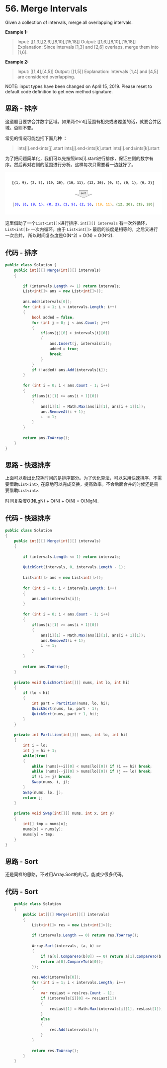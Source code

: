 # 56. Merge Intervals

Given a collection of intervals, merge all overlapping intervals.

**Example 1:**

> Input: [[1,3],[2,6],[8,10],[15,18]]
> Output: [[1,6],[8,10],[15,18]]
> Explanation: Since intervals [1,3] and [2,6] overlaps, merge them into [1,6].

**Example 2:**

> Input: [[1,4],[4,5]]
> Output: [[1,5]]
> Explanation: Intervals [1,4] and [4,5] are considered overlapping.

NOTE: input types have been changed on April 15, 2019. Please reset to default code definition to get new method signature.

## 思路 - 排序

这道题目要求合并数字区域。如果两个int[]范围有相交或者覆盖的话，就要合并区域。否则不变。

常见的情况可能包括下面几种 ：

> ints[i].end<ints[j].start
> ints[j].end<ints[k].start
> ints[i].end≥ints[k].start

为了把问题简单化，我们可以先按照ints[i].start进行排序，保证左侧的数字有序。然后再对右侧的范围进行分析。这样每次只需要看一边就好了。

![image](image/sort.png)

这里借助了一个`List<int[]>`进行排序. `int[][] intervals` 有一次外循环， `List<int[]>` 一次内循环。由于 `List<int[]>` 最后的长度是相等的，之后又进行一次合并， 所以时间复杂度是O(N^2) + O(N) = O(N^2).

## 代码 - 排序

```csharp
public class Solution {
    public int[][] Merge(int[][] intervals)
    {

        if (intervals.Length <= 1) return intervals;
        List<int[]> ans = new List<int[]>();

        ans.Add(intervals[0]);
        for (int i = 1; i < intervals.Length; i++)
        {
            bool added = false;
            for (int j = 0; j < ans.Count; j++)
            {
                if(ans[j][0] > intervals[i][0])
                {
                    ans.Insert(j, intervals[i]);
                    added = true;
                    break;
                }
            }
            if (!added) ans.Add(intervals[i]);
        }

        for (int i = 0; i < ans.Count - 1; i++)
        {
            if(ans[i][1] >= ans[i + 1][0])
            {
                ans[i][1] = Math.Max(ans[i][1], ans[i + 1][1]);
                ans.RemoveAt(i + 1);
                i -= 1;
            }
        }

        return ans.ToArray();
    }
}
```

## 思路 - 快速排序

上面可以看出比较耗时间的是排序部分。为了优化算法，可以采用快速排序，不需要借助`List<int>`, 在原地可以完成交换，提高效率。不会后面合并的时候还是需要借助`List<int>`.

时间复杂度O(NLgN) + O(N) + O(N) = O(NlgN).

## 代码 - 快速排序

```csharp
public class Solution
{
    public int[][] Merge(int[][] intervals)
    {

        if (intervals.Length <= 1) return intervals;

        QuickSort(intervals, 0, intervals.Length - 1);

        List<int[]> ans = new List<int[]>();

        for (int i = 0; i < intervals.Length; i++)
        {
            ans.Add(intervals[i]);
        }

        for (int i = 0; i < ans.Count - 1; i++)
        {
            if(ans[i][1] >= ans[i + 1][0])
            {
                ans[i][1] = Math.Max(ans[i][1], ans[i + 1][1]);
                ans.RemoveAt(i + 1);
                i -= 1;
            }
        }

        return ans.ToArray();
    }

    private void QuickSort(int[][] nums, int lo, int hi)
    {
        if (lo < hi)
        {
            int part = Partition(nums, lo, hi);
            QuickSort(nums, lo, part - 1);
            QuickSort(nums, part + 1, hi);
        }
    }

    private int Partition(int[][] nums, int lo, int hi)
    {
        int i = lo;
        int j = hi + 1;
        while(true)
        {
            while (nums[++i][0] < nums[lo][0]) if (i == hi) break;
            while (nums[--j][0] > nums[lo][0]) if (j == lo) break;
            if (i >= j) break;
            Swap(nums, i, j);
        }
        Swap(nums, lo, j);
        return j;
    }

    private void Swap(int[][] nums, int x, int y)
    {
        int[] tmp = nums[x];
        nums[x] = nums[y];
        nums[y] = tmp;
    }
}
```

## 思路 - Sort

还是同样的思路，不过用Array.Sort的的话，能减少很多代码。

## 代码 - Sort

```csharp
    public class Solution
    {
        public int[][] Merge(int[][] intervals)
        {
            List<int[]> res = new List<int[]>();

            if (intervals.Length == 0) return res.ToArray();

            Array.Sort(intervals, (a, b) =>
            {
                if (a[0].CompareTo(b[0]) == 0) return a[1].CompareTo(b[1]);
                return a[0].CompareTo(b[0]);
            });

            res.Add(intervals[0]);
            for (int i = 1; i < intervals.Length; i++)
            {
                var resLast = res[res.Count - 1];
                if (intervals[i][0] <= resLast[1])
                {
                    resLast[1] = Math.Max(intervals[i][1], resLast[1]);
                }
                else
                {
                    res.Add(intervals[i]);
                }
            }

            return res.ToArray();
        }
    }
```
